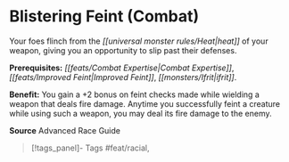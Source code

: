 ﻿---
cssclass: [feats]

---
# Blistering Feint (Combat)

Your foes flinch from the _[[universal monster rules/Heat|heat]]_ of your weapon, giving you an opportunity to slip past their defenses.

**Prerequisites:** _[[feats/Combat Expertise|Combat Expertise]]_, _[[feats/Improved Feint|Improved Feint]]_, _[[monsters/Ifrit|ifrit]]_.

**Benefit:** You gain a +2 bonus on feint checks made while wielding a weapon that deals fire damage. Anytime you successfully feint a creature while using such a weapon, you may deal its fire damage to the enemy.

**Source** Advanced Race Guide
>[!tags_panel]- Tags
> #feat/racial, 
